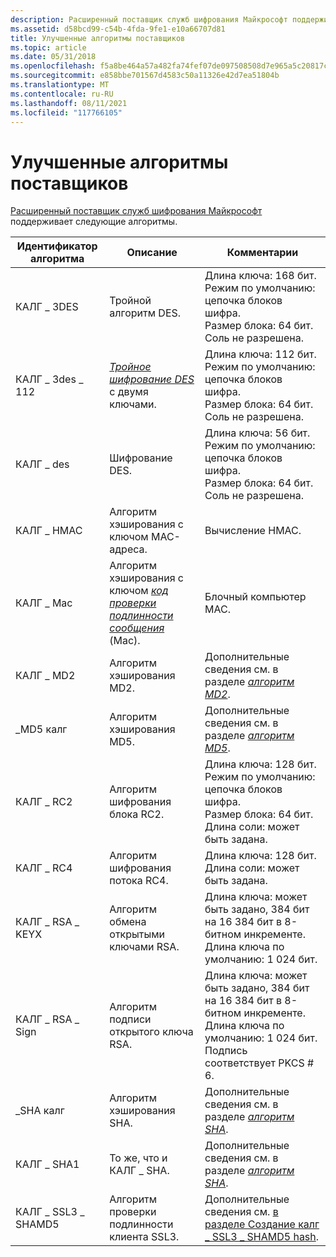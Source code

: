 ```yaml
---
description: Расширенный поставщик служб шифрования Майкрософт поддерживает следующие алгоритмы.
ms.assetid: d58bcd99-c54b-4fda-9fe1-e10a66707d81
title: Улучшенные алгоритмы поставщиков
ms.topic: article
ms.date: 05/31/2018
ms.openlocfilehash: f5a8be464a57a482fa74fef07de097508508d7e965a5c20817ccbd884bb169e8
ms.sourcegitcommit: e858bbe701567d4583c50a11326e42d7ea51804b
ms.translationtype: MT
ms.contentlocale: ru-RU
ms.lasthandoff: 08/11/2021
ms.locfileid: "117766105"
---
```

# <a name="enhanced-provider-algorithms"></a>Улучшенные алгоритмы поставщиков

[Расширенный поставщик служб шифрования Майкрософт](microsoft-enhanced-cryptographic-provider.md) поддерживает следующие алгоритмы.



| Идентификатор алгоритма       | Описание                                                                                                                                                     | Комментарии                                                                                                                                                   |
|--------------------|-----------------------------------------------------------------------------------------------------------------------------------------------------------------|------------------------------------------------------------------------------------------------------------------------------------------------------------|
| КАЛГ \_ 3DES         | Тройной алгоритм DES.                                                                                                                                                     | Длина ключа: 168 бит. Режим по умолчанию: цепочка блоков шифра.<br/> Размер блока: 64 бит.<br/> Соль не разрешена.<br/>                           |
| КАЛГ \_ 3des \_ 112    | [*Тройное шифрование DES*](../secgloss/t-gly.md) с двумя ключами.                                                            | Длина ключа: 112 бит. Режим по умолчанию: цепочка блоков шифра.<br/> Размер блока: 64 бит.<br/> Соль не разрешена.<br/>                           |
| КАЛГ \_ des          | Шифрование DES.                                                                                                                                                 | Длина ключа: 56 бит. Режим по умолчанию: цепочка блоков шифра.<br/> Размер блока: 64 бит.<br/> Соль не разрешена.<br/>                            |
| КАЛГ \_ HMAC         | Алгоритм хэширования с ключом MAC-адреса.                                                                                                                                       | Вычисление HMAC.                                                                                                                                          |
| КАЛГ \_ Mac          | Алгоритм хэширования с ключом [*код проверки подлинности сообщения*](../secgloss/m-gly.md) (Mac). | Блочный компьютер MAC.                                                                                                                                          |
| КАЛГ \_ MD2          | Алгоритм хэширования MD2.                                                                                                                                          | Дополнительные сведения см. в разделе [*алгоритм MD2*](../secgloss/m-gly.md).                                       |
| \_MD5 калг          | Алгоритм хэширования MD5.                                                                                                                                          | Дополнительные сведения см. в разделе [*алгоритм MD5*](../secgloss/m-gly.md).                                       |
| КАЛГ \_ RC2          | Алгоритм шифрования блока RC2.                                                                                                                                 | Длина ключа: 128 бит. Режим по умолчанию: цепочка блоков шифра.<br/> Размер блока: 64 бит.<br/> Длина соли: может быть задана.<br/>                   |
| КАЛГ \_ RC4          | Алгоритм шифрования потока RC4.                                                                                                                                | Длина ключа: 128 бит. Длина соли: может быть задана.<br/>                                                                                                   |
| КАЛГ \_ RSA \_ KEYX    | Алгоритм обмена открытыми ключами RSA.                                                                                                                              | Длина ключа: может быть задано, 384 бит на 16 384 бит в 8-битном инкременте. Длина ключа по умолчанию: 1 024 бит.<br/>                                            |
| КАЛГ \_ RSA \_ Sign    | Алгоритм подписи открытого ключа RSA.                                                                                                                             | Длина ключа: может быть задано, 384 бит на 16 384 бит в 8-битном инкременте. Длина ключа по умолчанию: 1 024 бит.<br/> Подпись соответствует PKCS \# 6.<br/> |
| \_SHA калг          | Алгоритм хэширования SHA.                                                                                                                                          | Дополнительные сведения см. в разделе [*алгоритм SHA*](../secgloss/s-gly.md).               |
| КАЛГ \_ SHA1         | То же, что и КАЛГ \_ SHA.                                                                                                                                              | Дополнительные сведения см. в разделе [*алгоритм SHA*](../secgloss/s-gly.md).               |
| КАЛГ \_ SSL3 \_ SHAMD5 | Алгоритм проверки подлинности клиента SSL3.                                                                                                                           | Дополнительные сведения см. [в разделе Создание калг \_ SSL3 \_ SHAMD5 hash](creating-a-calg-ssl3-shamd5-hash.md).                                                      |



 

 

 
